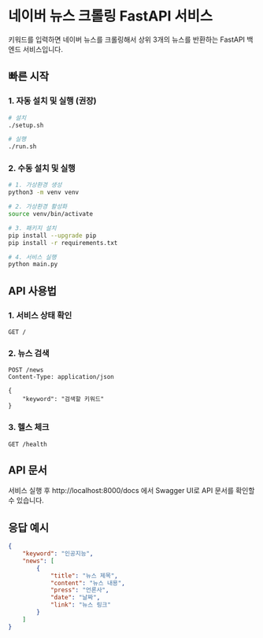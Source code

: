 # 네이버 뉴스 크롤링 FastAPI 서비스

키워드를 입력하면 네이버 뉴스를 크롤링해서 상위 3개의 뉴스를 반환하는 FastAPI 백엔드 서비스입니다.

## 빠른 시작

### 1. 자동 설치 및 실행 (권장)

```bash
# 설치
./setup.sh

# 실행
./run.sh
```

### 2. 수동 설치 및 실행

```bash
# 1. 가상환경 생성
python3 -m venv venv

# 2. 가상환경 활성화
source venv/bin/activate

# 3. 패키지 설치
pip install --upgrade pip
pip install -r requirements.txt

# 4. 서비스 실행
python main.py
```

## API 사용법

### 1. 서비스 상태 확인
```
GET /
```

### 2. 뉴스 검색
```
POST /news
Content-Type: application/json

{
    "keyword": "검색할 키워드"
}
```

### 3. 헬스 체크
```
GET /health
```

## API 문서

서비스 실행 후 http://localhost:8000/docs 에서 Swagger UI로 API 문서를 확인할 수 있습니다.

## 응답 예시

```json
{
    "keyword": "인공지능",
    "news": [
        {
            "title": "뉴스 제목",
            "content": "뉴스 내용",
            "press": "언론사",
            "date": "날짜",
            "link": "뉴스 링크"
        }
    ]
}
```